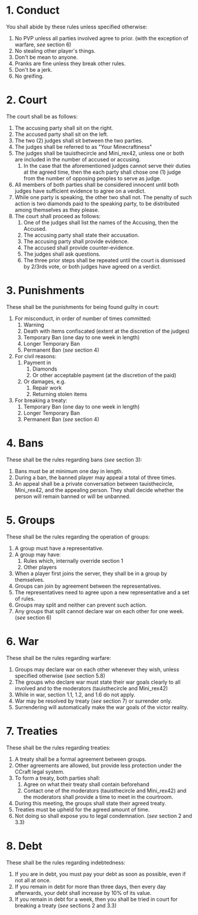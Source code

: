 # 1. Conduct  
You shall abide by these rules unless specified otherwise:  
1. No PVP unless all parties involved agree to prior. (with the exception of warfare, *see* section 6)  
2. No stealing other player's things.  
3. Don't be mean to anyone.  
4. Pranks are fine unless they break other rules.  
5. Don't be a jerk.  
6. No greifing.  
# 2. Court  
The court shall be as follows:  
1. The accusing party shall sit on the right.  
2. The accused party shall sit on the left.  
3. The two (2) judges shall sit between the two parties.  
4. The judges shall be referred to as "Your Minecraftiness"  
5. The judges shall be tauisthecircle and Mini_rex42, unless one or both are included in the number of accused or accusing.  
	1. In the case that the aforementioned judges cannot serve their duties at the agreed time, then the each party shall chose one (1) judge from the number of opposing peoples to serve as judge.  
6. All members of both parties shall be considered innocent until both judges have sufficient evidence to agree on a verdict.  
7. While one party is speaking, the other two shall not. The penalty of such action is two diamonds paid to the speaking party, to be distributed among themselves as they please.  
8. The court shall proceed as follows:  
	1. One of the judges shall list the names of the Accusing, then the Accused.  
	2. The accusing party shall state their accusation.  
	3. The accusing party shall provide evidence.  
	4. The accused shall provide counter-evidence.  
	5. The judges shall ask questions.  
	6. The three prior steps shall be repeated until the court is dismissed by 2/3rds vote, or both judges have agreed on a verdict.  
# 3. Punishments  
These shall be the punishments for being found guilty in court:  
1. For misconduct, in order of number of times committed:  
	1. Warning  
	2. Death with items confiscated (extent at the discretion of the judges)  
	3. Temporary Ban (one day to one week in length)  
	4. Longer Temporary Ban  
	5. Permanent Ban (*see* section 4)  
2. For civil reasons:  
	1. Payment in  
	    1. Diamonds  
		2. Or other acceptable payment (at the discretion of the paid)  
	2. Or damages, e.g.  
		1. Repair work  
		2. Returning stolen items  
3. For breaking a treaty:  
	1. Temporary Ban (one day to one week in length)  
	2. Longer Temporary Ban  
	3. Permanent Ban (*see* section 4)  
# 4. Bans  
These shall be the rules regarding bans (*see* section 3):  
1. Bans must be at minimum one day in length.  
2. During a ban, the banned player may appeal a total of three times.  
3. An appeal shall be a private conversation between tauisthecircle, Mini_rex42, and the appealing person. They shall decide whether the person will remain banned or will be unbanned.  
# 5. Groups  
These shall be the rules regarding the operation of groups:  
1. A group must have a representative.  
2. A group may have:  
    1. Rules which, internally override section 1  
    2. Other players  
4. When a player first joins the server, they shall be in a group by themselves.  
5. Groups can join by agreement between the representatives.  
6. The representatives need to agree upon a new representative and a set of rules.  
7. Groups may split and neither can prevent such action.  
8. Any groups that split cannot declare war on each other for one week. (*see* section 6)  
# 6. War  
These shall be the rules regarding warfare:  
1. Groups may declare war on each other whenever they wish, unless specified otherwise (*see* section 5.8)  
2. The groups who declare war must state their war goals clearly to all involved and to the moderators (tauisthecircle and Mini_rex42)  
3. While in war, section 1.1, 1.2, and 1.6 do not apply.  
4. War may be resolved by treaty (*see* section 7) or surrender only.  
5. Surrendering will automatically make the war goals of the victor reality.  
# 7. Treaties  
These shall be the rules regarding treaties:  
1. A treaty shall be a formal agreement between groups.  
2. Other agreements are allowed, but provide less protection under the CCraft legal system.  
3. To form a treaty, both parties shall:  
    1. Agree on what their treaty shall contain beforehand  
    2. Contact one of the moderators (tauisthecircle and Mini_rex42) and the moderators shall provide a time to meet in the courtroom.  
4. During this meeting, the groups shall state their agreed treaty.  
5. Treaties must be upheld for the agreed amount of time.  
6. Not doing so shall expose you to legal condemnation. (*see* section 2 and 3.3)  
# 8. Debt  
These shall be the rules regarding indebtedness:  
1. If you are in debt, you must pay your debt as soon as possible, even if not all at once.  
2. If you remain in debt for more than three days, then every day afterwards, your debt shall increase by 10% of its value.  
3. If you remain in debt for a week, then you shall be tried in court for breaking a treaty (*see* sections 2 and 3.3)  